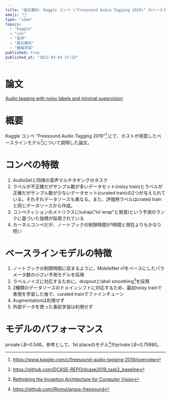 ```yaml
---
title: "論文要約: Kaggle コンペ \"Freesound Audio Tagging 2019\" のベースラインモデル"
emoji: "📢"
type: "idea"
topics:
  - "kaggle"
  - "cnn"
  - "音声"
  - "論文要約"
  - "機械学習"
published: true
published_at: "2022-03-03 17:53"
---
```


# 論文

[Audio tagging with noisy labels and minimal supervision](https://arxiv.org/abs/1906.02975)

# 概要

Kaggle コンペ "Freesound Audio Tagging 2019"[^1] にて、ホストが用意したベースラインモデル[^2]について説明した論文。

# コンペの特徴

1. AudioSetと同様の音声マルチタギングのタスク
2. ラベルが不正確だがサンプル数が多いデータセット(noisy train)とラベルが正確だがサンプル数が少ないデータセット(curated train)の2つが与えられている。それぞれデータソースも異なる。また、評価用ラベルはcrated trainと同じデータソースから作成。
3. コンペティションのメトリクスにlωlrap("lol wrap"と発音)という予測のランクに基づいた指標が採用されている
4. カーネルコンペだが、ノートブックの制限時間が1時間と現在よりもかなり短い

# ベースラインモデルの特徴

1. ノートブックの制限時間に収まるように、MobileNet v1をベースにしたパラメータ数の小さい予測モデルを採用
1. ラベルノイズに対応するために、dropoutとlabel smoothing[^3]を採用
1. 2種類のデータソースのドメインシフトに対応するため、最初noisy trainで表現を学習した後で、curated trainでファインチューン
1. Augmentationは利用せず
1. 外部データを使った事前学習は利用せず

# モデルのパフォーマンス

private LB=0.546。参考として、1st placeのモデル[^4]がprivate LB=0.75980。

[^1]: https://www.kaggle.com/c/freesound-audio-tagging-2019/overview
[^2]: https://github.com/DCASE-REPO/dcase2019_task2_baseline
[^3]: [Rethinking the Inception Architecture for Computer Vision](https://arxiv.org/abs/1512.00567)
[^4]: https://github.com/lRomul/argus-freesound
